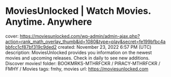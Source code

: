 # MoviesUnlocked | Watch Movies. Anytime. Anywhere

cover: https://moviesunlocked.com/wp-admin/admin-ajax.php?action=rank_math_overlay_thumb&id=1080&type=play&secret=fe199bfbc4abbfcc1cf87bf319c9ded2
created: November 23, 2022 6:57 PM (UTC)
description: MoviesUnlocked provides you information on the newest movies and upcoming releases. Check in daily to see new additions. Discover movies!
folder: BOOKMRKS-MTHRFCKR / PIRACY-MTHRFCKR / FMHY / Movies
tags: fmhy, movies
url: https://moviesunlocked.com